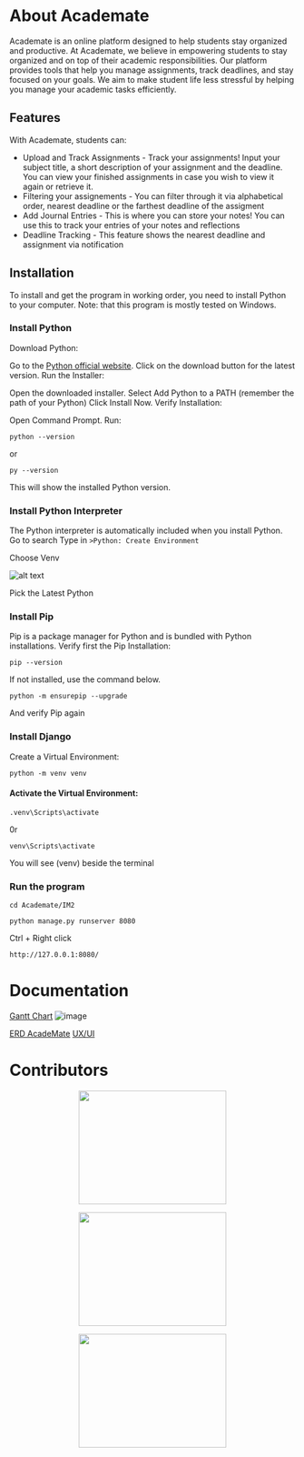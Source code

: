# About Academate
Academate is an online platform designed to help students stay organized and productive. At Academate, we believe in empowering students to stay organized and on top of their academic responsibilities. Our platform provides tools that help you manage assignments, track deadlines, and stay focused on your goals. We aim to make student life less stressful by helping you manage your academic tasks efficiently.

## Features
With Academate, students can:
   - Upload and Track Assignments - Track your assignments! Input your subject title, a short description of your assignment and the deadline. You can view your finished assignments in case you wish to view it again or retrieve it.
   - Filtering your assignements - You can filter through it via alphabetical order, nearest deadline or the farthest deadline of the assigment
   - Add Journal Entries - This is where you can store your notes! You can use this to track your entries of your notes and reflections
   - Deadline Tracking - This feature shows the nearest deadline and assignment via notification

## Installation
To install and get the program in working order, you need to install Python to your computer.
Note: that this program is mostly tested on Windows.

### Install Python
Download Python:

Go to the [Python official website](https://www.python.org/downloads/).
Click on the download button for the latest version.
Run the Installer:

Open the downloaded installer.
Select Add Python to a PATH (remember the path of your Python)
Click Install Now.
Verify Installation:

Open Command Prompt.
Run:
```
python --version
```
or
```
py --version
```
This will show the installed Python version.

### Install Python Interpreter 
The Python interpreter is automatically included when you install Python.
Go to search
Type in ```>Python: Create Environment```

Choose Venv

![alt text](https://file.garden/ZRY11nIP2EXOR4n3/GitHub/Screenshot%202024-12-08%20115431.png)

Pick the Latest Python

### Install Pip
Pip is a package manager for Python and is bundled with Python installations.
Verify first the Pip Installation:

```
pip --version
```
If not installed, use the command below.

```
python -m ensurepip --upgrade
```
And verify Pip again

### Install Django
Create a Virtual Environment:

```
python -m venv venv
```

#### Activate the Virtual Environment:

```
.venv\Scripts\activate
```
0r

```
venv\Scripts\activate
```
You will see (venv) beside the terminal
### Run the program

```
cd Academate/IM2
```

```
python manage.py runserver 8080
```

Ctrl + Right click
```
http://127.0.0.1:8080/
```

# Documentation
[Gantt Chart](https://docs.google.com/spreadsheets/d/1ca0ybWjHeHQHuCkDHali0feMHRCaOgq4j0gzN7t9cD8/edit?usp=sharing)
![image](https://github.com/user-attachments/assets/1a4664e0-f7b1-4bc0-8a3d-781454841ae1)


[ERD AcadeMate](https://lucid.app/lucidchart/1e2a0030-431b-4dad-902a-bf9d04b5078b/edit?beaconFlowId=D3E64F2F9FDCF064&invitationId=inv_7444dbf4-1a15-4216-b5e5-c79ac698f0ee&page=0_0#)
[UX/UI](https://www.figma.com/design/2axIfrvskVSAeCO6U2j7RO/Untitled?node-id=0-1&t=SK59hRDDq0a7CAFe-1)


# Contributors
<p align="center">
  <img width="260" height="200" src="https://scontent.fceb2-2.fna.fbcdn.net/v/t39.30808-1/462101278_508801152002813_5193789042383961383_n.jpg?stp=dst-jpg_s200x200_tt6&_nc_cat=102&ccb=1-7&_nc_sid=0ecb9b&_nc_eui2=AeEMMWbT_fCH4rWX5Q_gCcn4bfDM77yYbHZt8MzvvJhsdtps3NIkm5PrrzjJJ6X399eQTIuBFNEPw3ZIA_nJHQc-&_nc_ohc=qGQlkNnmPtQQ7kNvgGoyueG&_nc_zt=24&_nc_ht=scontent.fceb2-2.fna&_nc_gid=ALrV74R9dQl7aNO1x6stbm9&oh=00_AYDYDsf5Mw1lRM7St6ABmndVI3Bjuo5bm4jV7ieatyF3Yw&oe=675C4CD9">
</p>

<p align="center">
  <img width="260" height="200" src="https://scontent.fceb2-2.fna.fbcdn.net/v/t39.30808-6/415970330_2590786074411541_3314234198786471097_n.jpg?_nc_cat=110&ccb=1-7&_nc_sid=6ee11a&_nc_eui2=AeHhZyMkf_b7wKxsg2PDT_1Z5YxOcOsphNDljE5w6ymE0B8GnmD4l23v19rlPMQp6M4SddCqn8O7SnMy_HJ4V_0R&_nc_ohc=uGjyNoXy1AMQ7kNvgE2HfLj&_nc_zt=23&_nc_ht=scontent.fceb2-2.fna&_nc_gid=AVdu2qCVHzmBjTFtVrC32At&oh=00_AYAAXa0pjnmkDca1Ikhfnm85dqxItwAZIZo8ONoVbwr7kA&oe=675C5086">
</p>

<p align="center">
  <img width="260" height="200" src="![image](https://github.com/user-attachments/assets/f3e90e5c-2513-4fff-b225-1160d8cdd01e)
">
</p>
